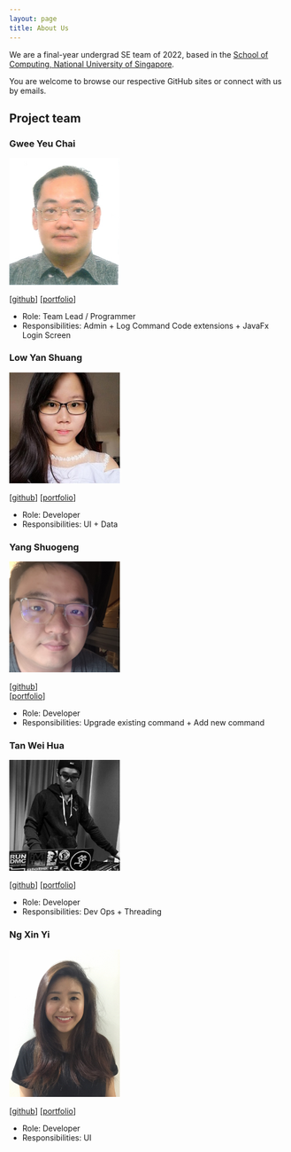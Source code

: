 ```yaml
---
layout: page
title: About Us
---
```


We are a final-year undergrad SE team of 2022, based in the [School of Computing, National University of Singapore](http://www.comp.nus.edu.sg).

You are welcome to browse our respective GitHub sites or connect with us by emails.

## Project team

### Gwee Yeu Chai

<img src="images/github_gweeyc.png" width="200px">

[[github](https://github.com/gweeyc)]
[[portfolio](team/gweeyc.md)]

* Role: Team Lead / Programmer
* Responsibilities: Admin + Log Command Code extensions + JavaFx Login Screen

### Low Yan Shuang

<img src="images/github_lowyanshuang.png" width="200px">

[[github](http://github.com/lowyanshuang)] [[portfolio](team/yanshuang.md)]

* Role: Developer
* Responsibilities: UI + Data

### Yang Shuogeng

<img src="images/github_yangshuogeng.png" width="200" height="200">

[[github](https://github.com/YangShuogeng)]     
[[portfolio](team/yangshuogeng.md)]

* Role: Developer
* Responsibilities: Upgrade existing command + Add new command

### Tan Wei Hua

<img src="images/github_thisisdax.png" width="200px">

[[github](http://github.com/thisisdax)]
[[portfolio](team/thisisdax.md)]

* Role: Developer
* Responsibilities: Dev Ops + Threading

### Ng Xin Yi

<img src="images/github_elxyng.png" width="200px">

[[github](http://github.com/elxyng)]
[[portfolio](team/elxyng.md)]

* Role: Developer
* Responsibilities: UI
